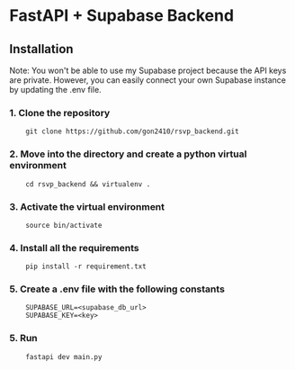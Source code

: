 # FastAPI + Supabase Backend

## Installation

Note: You won't be able to use my Supabase project because the API keys are private.
However, you can easily connect your own Supabase instance by updating the .env file.

### 1. Clone the repository
```
    git clone https://github.com/gon2410/rsvp_backend.git
```

### 2. Move into the directory and create a python virtual environment
```
    cd rsvp_backend && virtualenv .
```

### 3. Activate the virtual environment
```
    source bin/activate
```

### 4. Install all the requirements
```
    pip install -r requirement.txt
```

### 5. Create a .env file with the following constants
```
    SUPABASE_URL=<supabase_db_url>
    SUPABASE_KEY=<key>
```

### 5. Run
```
    fastapi dev main.py
```